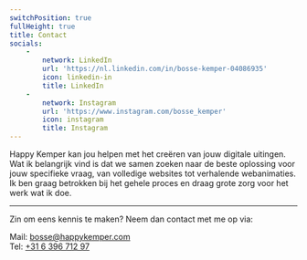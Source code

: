 ```yaml
---
switchPosition: true
fullHeight: true
title: Contact
socials:
    -
        network: LinkedIn
        url: 'https://nl.linkedin.com/in/bosse-kemper-04086935'
        icon: linkedin-in
        title: LinkedIn
    -
        network: Instagram
        url: 'https://www.instagram.com/bosse_kemper'
        icon: instagram
        title: Instagram
---
```


Happy Kemper kan jou helpen met het creëren van jouw digitale uitingen. Wat ik belangrijk vind is dat we samen zoeken naar de beste oplossing voor jouw specifieke vraag, van volledige websites tot verhalende webanimaties. Ik ben graag betrokken bij het gehele proces en draag grote zorg voor het werk wat ik doe.  

---

Zin om eens kennis te maken? Neem dan contact met me op via: 

Mail: [bosse@happykemper.com](mailto:bosse@happykemper.com)<br />
Tel: [+31 6 396 712 97](tel:+31639671297)
